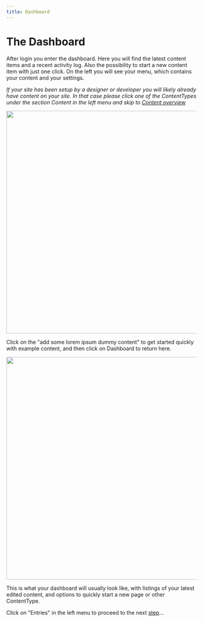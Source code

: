 ```yaml
---
title: Dashboard
---
```

The Dashboard
=============

After login you enter the dashboard. Here you will find the latest content
items and a recent activity log. Also the possibility to start a new content
item with just one click. On the left you will see your menu, which contains
your content and your settings.

*If your site has been setup by a designer or developer you will likely already
have content on your site. In that case please click one of the ContentTypes
under the section Content in the left menu and skip to
[Content overview](content-overview)*

<a href="https://user-images.githubusercontent.com/7093518/90907241-02097400-e3d3-11ea-8ed5-ac64db51a0df.png" class="popup"><img src="https://user-images.githubusercontent.com/7093518/90907241-02097400-e3d3-11ea-8ed5-ac64db51a0df.png" width="590"></a><br>

Click on the "add some lorem ipsum dummy content" to get started quickly with
example content, and then click on Dashboard to return here.

<a href="https://user-images.githubusercontent.com/7093518/90907241-02097400-e3d3-11ea-8ed5-ac64db51a0df.png" class="popup"><img src="https://user-images.githubusercontent.com/7093518/90907241-02097400-e3d3-11ea-8ed5-ac64db51a0df.png" width="590"></a><br>

This is what your dashboard will usually look like, with listings of your
latest edited content, and options to quickly start a new page or other
ContentType.

Click on "Entries" in the left menu to proceed to the next
[step](content-overview)...
